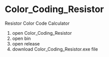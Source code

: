 # Color_Coding_Resistor
Resistor Color Code Calculator

1. open Color_Coding_Resistor
2. open bin
3. open release
4. download Color_Coding_Resistor.exe file
